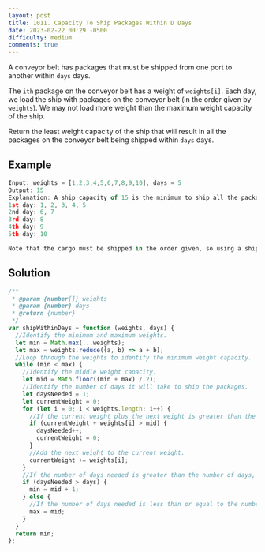 ```yaml
---
layout: post
title: 1011. Capacity To Ship Packages Within D Days
date: 2023-02-22 00:29 -0500
difficulty: medium
comments: true
---
```


A conveyor belt has packages that must be shipped from one port to another within `days` days.

The `ith` package on the conveyor belt has a weight of `weights[i]`. Each day, we load the ship with packages on the conveyor belt (in the order given by `weights`). We may not load more weight than the maximum weight capacity of the ship.

Return the least weight capacity of the ship that will result in all the packages on the conveyor belt being shipped within `days` days.

## Example

```javascript
Input: weights = [1,2,3,4,5,6,7,8,9,10], days = 5
Output: 15
Explanation: A ship capacity of 15 is the minimum to ship all the packages in 5 days like this:
1st day: 1, 2, 3, 4, 5
2nd day: 6, 7
3rd day: 8
4th day: 9
5th day: 10

Note that the cargo must be shipped in the order given, so using a ship of capacity 14 and splitting the packages into parts like (2, 3, 4, 5), (1, 6, 7), (8), (9), (10) is not allowed.
```

## Solution

```javascript
/**
 * @param {number[]} weights
 * @param {number} days
 * @return {number}
 */
var shipWithinDays = function (weights, days) {
  //Identify the minimum and maximum weights.
  let min = Math.max(...weights);
  let max = weights.reduce((a, b) => a + b);
  //Loop through the weights to identify the minimum weight capacity.
  while (min < max) {
    //Identify the middle weight capacity.
    let mid = Math.floor((min + max) / 2);
    //Identify the number of days it will take to ship the packages.
    let daysNeeded = 1;
    let currentWeight = 0;
    for (let i = 0; i < weights.length; i++) {
      //If the current weight plus the next weight is greater than the middle weight capacity, increment the number of days needed.
      if (currentWeight + weights[i] > mid) {
        daysNeeded++;
        currentWeight = 0;
      }
      //Add the next weight to the current weight.
      currentWeight += weights[i];
    }
    //If the number of days needed is greater than the number of days, increment the minimum weight capacity.
    if (daysNeeded > days) {
      min = mid + 1;
    } else {
      //If the number of days needed is less than or equal to the number of days, decrement the maximum weight capacity.
      max = mid;
    }
  }
  return min;
};
```
